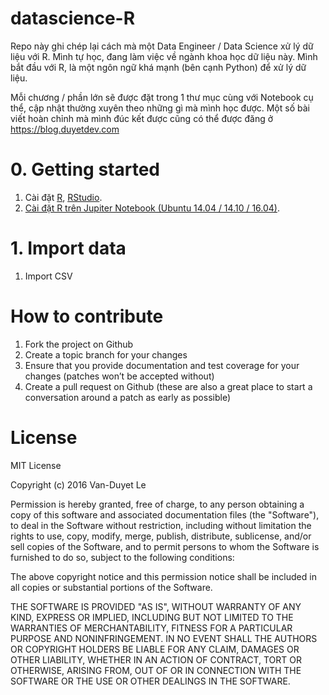 # datascience-R

Repo này ghi chép lại cách mà một Data Engineer / Data Science xử lý dữ liệu với R. Mình tự học, đang làm việc về ngành khoa học dữ liệu này. Mình bắt đầu với R, là một ngôn ngữ khá mạnh (bên cạnh Python) để xử lý dữ liệu.

Mỗi chương / phần lớn sẽ được đặt trong 1 thư mục cùng với Notebook cụ thể, cập nhật thường xuyên theo những gì mà mình học được. Một số bài viết hoàn chỉnh mà mình đúc kết được cũng có thể được đăng ở https://blog.duyetdev.com 


# 0. Getting started

1. Cài đặt [R](https://www.r-project.org/), [RStudio](https://www.rstudio.com/products/rstudio/download/).
2. [Cài đặt R trên Jupiter Notebook (Ubuntu 14.04 / 14.10 / 16.04)](http://blog.duyetdev.com/2016/11/r-tren-jupiter-notebook-ubuntu-1404.html).

# 1. Import  data

1. Import CSV 


# How to contribute

1. Fork the project on Github
2. Create a topic branch for your changes
3. Ensure that you provide documentation and test coverage for your changes (patches won’t be accepted without)
4. Create a pull request on Github (these are also a great place to start a conversation around a patch as early as possible)

# License

MIT License

Copyright (c) 2016 Van-Duyet Le

Permission is hereby granted, free of charge, to any person obtaining a copy of this software and associated documentation files (the "Software"), to deal in the Software without restriction, including without limitation the rights to use, copy, modify, merge, publish, distribute, sublicense, and/or sell copies of the Software, and to permit persons to whom the Software is furnished to do so, subject to the following conditions:

The above copyright notice and this permission notice shall be included in all copies or substantial portions of the Software.

THE SOFTWARE IS PROVIDED "AS IS", WITHOUT WARRANTY OF ANY KIND, EXPRESS OR IMPLIED, INCLUDING BUT NOT LIMITED TO THE WARRANTIES OF MERCHANTABILITY, FITNESS FOR A PARTICULAR PURPOSE AND NONINFRINGEMENT. IN NO EVENT SHALL THE AUTHORS OR COPYRIGHT HOLDERS BE LIABLE FOR ANY CLAIM, DAMAGES OR OTHER LIABILITY, WHETHER IN AN ACTION OF CONTRACT, TORT OR OTHERWISE, ARISING FROM, OUT OF OR IN CONNECTION WITH THE SOFTWARE OR THE USE OR OTHER DEALINGS IN THE SOFTWARE.
